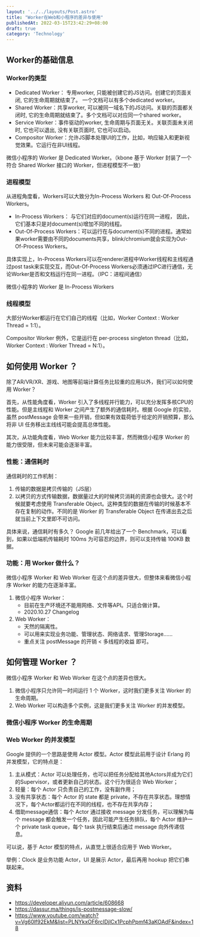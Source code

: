 ```yaml
---
layout: '../../layouts/Post.astro'
title: "Worker在Web和小程序的差异与使用"
publishedAt: 2022-03-15T23:42:29+08:00
draft: true
category: 'Technology'
---
```

## Worker的基础信息

### Worker的类型

* Dedicated Worker： 专用worker, 只能被创建它的JS访问。创建它的页面关闭, 它的生命周期就结束了。 一个文档可以有多个dedicated worker。 
* Shared Worker：共享worker, 可以被同一域名下的JS访问。关联的页面都关闭时, 它的生命周期就结束了。多个文档可以对应同一个shared worker。
* Service Worker：事件驱动的worker, 生命周期与页面无关。关联页面未关闭时, 它也可以退出, 没有关联页面时, 它也可以启动。
* Compositor Worker：允许JS脚本处理UI的工作，比如，响应输入和更新视觉效果。它运行在非UI线程。

微信小程序的 Worker 是 Dedicated Worker。（kbone 基于 Worker 封装了一个符合 Shared Worker 接口的 Worker，但进程模型不一致）

### 进程模型

从进程角度看，Workers可以大致分为In-Process Workers 和 Out-Of-Process Workers。

* In-Process Workers： 与它们对应的document(s)运行在同一进程， 因此，它们基本只是对document(s)增加不同的线程。
* Out-Of-Process Workers：可以运行在与document(s)不同的进程。通常如果worker需要由不同的documents共享，blink/chromium就会实现为Out-Of-Process Workers。

具体实现上，In-Process Workers可以在renderer进程中Worker线程和主线程通过post task来实现交互，而Out-Of-Process Workers必须通过IPC进行通信，无论Worker是否和文档运行在同一进程。（IPC：进程间通信）

微信小程序的 Worker 是 In-Process Workers

### 线程模型

大部分Worker都运行在它们自己的线程（比如，Worker Context : Worker Thread = 1:1）。

Compositor Worker 例外，它是运行在 per-process singleton thread（比如，Worker Context : Worker Thread = N:1）。

## 如何使用 Worker ？

除了AR/VR/XR、游戏、地图等前端计算任务比较重的应用以外，我们可以如何使用 Worker？

首先，从性能角度看，Worker 引入了多线程并行能力，可以充分发挥多核CPU的性能。但是主线程和 Worker 之间产生了额外的通信耗时。根据 Google 的实验，虽然 postMessage 会带来一些开销，但如果有效载荷低于给定的开销预算，那么将非 UI 任务移出主线线可能会提高总体性能。

其次，从功能角度看，Web Worker 能力比较丰富，然而微信小程序 Worker 的能力很受限，但未来可能会逐渐丰富。

### 性能：通信耗时

通信耗时的工作机制：

1. 传输的数据是拷贝传输的（JS层）
2. 以拷贝的方式传输数据，数据量过大的时候拷贝消耗的资源也会很大。这个时候就要考虑使用 Transferable Object。这种类型的数据在传输的时候基本不存在复制的动作。不同的是 Worker 的 Transferable Object 在传递出去之后就当前上下文里即不可访问。

具体来说，通信耗时有多久？ Google 前几年给出了一个 Benchmark，可以看到，如果以低端机传输耗时 100ms 为可容忍的边界，则可以支持传输 100KB 数据。


### 功能：用 Worker 做什么？

微信小程序 Worker 和 Web Worker 在这个点的差异很大，但整体来看微信小程序 Worker 的能力在逐渐丰富。

1. 微信小程序 Worker：
    * 目前在生产环境还不能用网络、文件等API。只适合做计算。
    * 2020.10.27 Changelog
2. Web Worker：
    * 天然的隔离性。
    * 可以用来实现业务功能、管理状态、网络请求、管理Storage……
    * 重点关注 postMessage 的开销 < 多线程的收益 即可。

## 如何管理 Worker ？

微信小程序 Worker 和 Web Worker 在这个点的差异也很大。

1. 微信小程序只允许同一时间运行 1 个 Worker，这时我们更多关注 Worker 的生命周期。
2. Web Worker 可以构造多个实例，这是我们更多关注 Worker 的并发模型。

### 微信小程序 Worker 的生命周期

### Web Worker 的并发模型

Google 提供的一个思路是使用 Actor 模型。Actor 模型此前用于设计 Erlang 的并发模型，它的特点是：

1. 主从模式：Actor 可以处理任务，也可以把任务分配给其他Actors并成为它们的Supervisor，或者更新自己的状态。这个行为很适合 Web Worker；
2. 轻量：每个 Actor 只负责自己的工作，没有副作用；
3. 没有共享状态：每个 Actor 的 state 都是 private，不存在共享状态。理想情况下，每个Actor都运行在不同的线程，也不存在共享内存；
4. 借助message通信：每个 Actor 通过接收 message 分发任务，可以理解为每个 message 都会触发一个任务，因此可能产生任务排队，每个 Actor 维护一个 private task queue，每个 task 执行结束后通过 message 向外传递信息。

可以说，基于 Actor 模型的特点，从直觉上很适合应用于 Web Worker。

举例：Clock 是业务功能 Actor，UI 是展示 Actor，最后再用 hookup 把它们串联起来。


## 资料

* https://developer.aliyun.com/article/608668
* https://dassur.ma/things/is-postmessage-slow/
* https://www.youtube.com/watch?v=Vg60lf92EkM&list=PLNYkxOF6rcIDjlCx1PcphPpmf43aKOAdF&index=18

